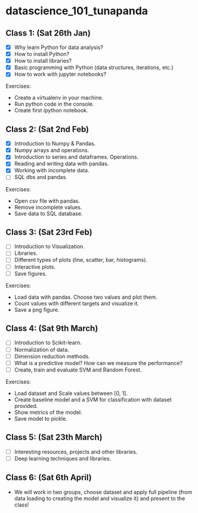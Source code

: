 # datascience_101_tunapanda

## Class 1: (Sat 26th Jan)

- [x] Why learn Python for data analysis?     
- [x] How to install Python?
- [x] How to install libraries?
- [x] Basic programming with Python (data structures, iterations, etc.)
- [x] How to work with jupyter notebooks?
      
Exercises:
- Create a virtualenv in your machine.
- Run python code in the console.
- Create first ipython notebook.


## Class 2: (Sat 2nd Feb)
- [X] Introduction to Numpy & Pandas.
- [X] Numpy arrays and operations. 
- [X] Introduction to series and dataframes. Operations.
- [X] Reading and writing data with pandas.
- [X] Working with incomplete data.
- [ ] SQL dbs and pandas.

Exercises:
- Open csv file with pandas.
- Remove incomplete values.
- Save data to SQL database.

## Class 3: (Sat 23rd Feb)
- [ ] Introduction to Visualization.
- [ ] Libraries.
- [ ] Different types of plots (line, scatter, bar, histograms).
- [ ] Interactive plots.
- [ ] Save figures.

Exercises:
- Load data with pandas. Choose two values and plot them.
- Count values with different targets and visualize it.
- Save a png figure.

## Class 4: (Sat 9th March)
- [ ] Introduction to Scikit-learn.
- [ ] Normalization of data.
- [ ] Dimension reduction methods.
- [ ] What is a predictive model? How can we measure the performance?
- [ ] Create, train and evaluate SVM and Random Forest.

 Exercises:
- Load dataset and Scale values between [0, 1].
- Create baseline model and a SVM for classification with dataset provided.
- Show metrics of the model.
- Save model to pickle.


## Class 5: (Sat 23th March)
- [ ] Interesting resources, projects and other libraries.
- [ ] Deep learning techniques and libraries.

## Class 6: (Sat 6th April)
- We will work in two groups, choose dataset and apply full pipeline (from data loading to creating the model and visualize it) and present to the class!
